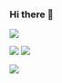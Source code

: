 ### Hi there 👋


![](https://github-profile-summary-cards.vercel.app/api/cards/profile-details?username=DachAnna&theme=vue)

![](https://github-profile-summary-cards.vercel.app/api/cards/repos-per-language?username=DachAnna&theme=vue) ![](https://github-profile-summary-cards.vercel.app/api/cards/stats?username=DachAnna&theme=vue)

![](https://github-profile-summary-cards.vercel.app/api/cards/productive-time?username=DachAnna&theme=vue)

<!--
**DachAnna/DachAnna** is a ✨ _special_ ✨ repository because its `README.md` (this file) appears on your GitHub profile.

Here are some ideas to get you started:

- 🔭 I’m currently working on ...
- 🌱 I’m currently learning ...
- 👯 I’m looking to collaborate on ...
- 🤔 I’m looking for help with ...
- 💬 Ask me about ...
- 📫 How to reach me: ...
- 😄 Pronouns: ...
- ⚡ Fun fact: ...
-->
